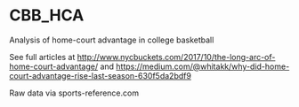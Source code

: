 # CBB_HCA
Analysis of home-court advantage in college basketball

See full articles at http://www.nycbuckets.com/2017/10/the-long-arc-of-home-court-advantage/ and https://medium.com/@whitakk/why-did-home-court-advantage-rise-last-season-630f5da2bdf9

Raw data via sports-reference.com
